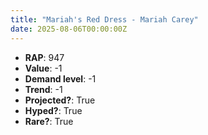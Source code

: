 ```yaml
---
title: "Mariah's Red Dress - Mariah Carey"
date: 2025-08-06T00:00:00Z
---
```

- **RAP**: 947
- **Value**: -1
- **Demand level**: -1
- **Trend**: -1
- **Projected?**: True
- **Hyped?**: True
- **Rare?**: True
